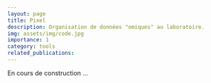 ```yaml
---
layout: page
title: Pixel
description: Organisation de données "omiques" au laboratoire.
img: assets/img/code.jpg
importance: 1
category: tools
related_publications: 
---
```


En cours de construction ...